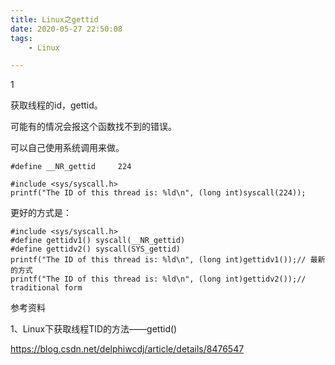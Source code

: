 ```yaml
---
title: Linux之gettid
date: 2020-05-27 22:50:08
tags:
	- Linux

---
```


1

获取线程的id，gettid。

可能有的情况会报这个函数找不到的错误。

可以自己使用系统调用来做。

```
#define __NR_gettid     224
```

```
#include <sys/syscall.h>
printf("The ID of this thread is: %ld\n", (long int)syscall(224));
```



更好的方式是：

```
#include <sys/syscall.h>
#define gettidv1() syscall(__NR_gettid)
#define gettidv2() syscall(SYS_gettid)
printf("The ID of this thread is: %ld\n", (long int)gettidv1());// 最新的方式
printf("The ID of this thread is: %ld\n", (long int)gettidv2());// traditional form
```



参考资料

1、Linux下获取线程TID的方法——gettid()

https://blog.csdn.net/delphiwcdj/article/details/8476547